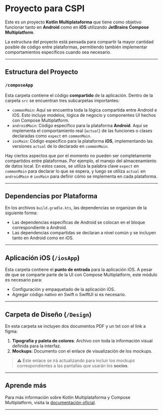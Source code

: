 # Proyecto para CSPI

Este es un proyecto **Kotlin Multiplataforma** que tiene como objetivo funcionar tanto en **Android** como en **iOS** utilizando **JetBrains Compose Multiplatform**.

La estructura del proyecto está pensada para compartir la mayor cantidad posible de código entre plataformas, permitiendo también implementar comportamientos específicos cuando sea necesario.

---

## Estructura del Proyecto

### `/composeApp`
Esta carpeta contiene el código **compartido** de la aplicación. Dentro de la carpeta `src` se encuentran tres subcarpetas importantes:

- `commonMain`: Aquí se encuentra toda la lógica compartida entre Android e iOS. Esto incluye modelos, lógica de negocio y componentes UI hechos con Compose Multiplatform.
- `androidMain`: Código específico para la plataforma **Android**. Aquí se implementa el comportamiento real (`actual`) de las funciones o clases declaradas como `expect` en `commonMain`.
- `iosMain`: Código específico para la plataforma **iOS**, implementando las versiones `actual` de lo declarado en `commonMain`.

Hay ciertos aspectos que por el momento no pueden ser completamente compartidos entre plataformas. Por ejemplo, el manejo del almacenamiento de datos local. En estos casos, se utiliza la palabra clave `expect` en `commonMain` para declarar lo que se espera, y luego se utiliza `actual` en `androidMain` e `iosMain` para definir cómo se implementa en cada plataforma.

---

## Dependencias por Plataforma
En los archivos `build.gradle.kts`, las dependencias se organizan de la siguiente forma:

- Las dependencias específicas de Android se colocan en el bloque correspondiente a Android.
- Las dependencias compartidas se declaran a nivel común y se incluyen tanto en Android como en iOS.

---

## Aplicación iOS (`/iosApp`)
Esta carpeta contiene el **punto de entrada** para la aplicación iOS. A pesar de que se comparte parte de la UI con Compose Multiplatform, este módulo es necesario para:

- Configuración y empaquetado de la aplicación iOS.
- Agregar código nativo en Swift o SwiftUI si es necesario.

---

## Carpeta de Diseño (`/Design`)
En esta carpeta se incluyen dos documentos PDF y un txt con el link a figma:

1. **Tipografía y paleta de colores**: Archivo con toda la información visual definida para la interfaz.
2. **Mockups**: Documento con el enlace de visualización de los mockups.

> ⚠️ Este enlace se irá actualizando para incluir los mockups correspondientes a las pantallas que usarán los **socios**.

---

## Aprende más
Para más información sobre Kotlin Multiplataforma y Compose Multiplatform, visita la [documentación oficial](https://www.jetbrains.com/help/kotlin-multiplatform-dev/get-started.html).

---
